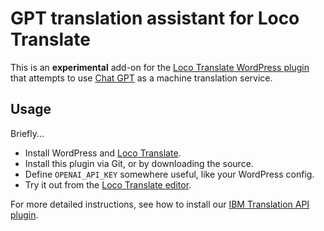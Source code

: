 # GPT translation assistant for Loco Translate

This is an **experimental** add-on for the [Loco Translate WordPress plugin](https://github.com/loco/wp-loco) that attempts to use [Chat GPT](https://platform.openai.com/docs/guides/chat) as a machine translation service.

## Usage

Briefly...

* Install WordPress and [Loco Translate](https://github.com/loco/wp-loco).
* Install this plugin via Git, or by downloading the source.
* Define `OPENAI_API_KEY` somewhere useful, like your WordPress config.
* Try it out from the [Loco Translate editor](https://localise.biz/wordpress/plugin/manual/providers).

For more detailed instructions, see how to install our [IBM Translation API plugin](https://github.com/loco/wp-ibm-translator).
